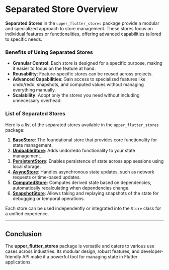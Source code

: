 # Separated Store Overview

**Separated Stores** in the `upper_flutter_stores` package provide a modular and specialized approach to store management. These stores focus on individual features or functionalities, offering advanced capabilities tailored to specific needs.

### Benefits of Using Separated Stores
- **Granular Control**: Each store is designed for a specific purpose, making it easier to focus on the feature at hand.
- **Reusability**: Feature-specific stores can be reused across projects.
- **Advanced Capabilities**: Gain access to specialized features like undo/redo, snapshots, and computed values without managing everything manually.
- **Scalability**: Adopt only the stores you need without including unnecessary overhead.

### List of Separated Stores
Here is a list of the separated stores available in the `upper_flutter_stores` package:

1. **[BaseStore](https://github.com/upperdo/upper_flutter_stores/blob/master/docs/SEPARATED_BASE.md)**: The foundational store that provides core functionality for state management.
2. **[UndoableStore](https://github.com/upperdo/upper_flutter_stores/blob/master/docs/SEPARATED_UNDOABLE.md)**: Adds undo/redo functionality to your state management.
3. **[PersistentStore](https://github.com/upperdo/upper_flutter_stores/blob/master/docs/SEPARATED_PERSISTENT.md)**: Enables persistence of state across app sessions using local storage.
4. **[AsyncStore](https://github.com/upperdo/upper_flutter_stores/blob/master/docs/SEPARATED_ASYNC.md)**: Handles asynchronous state updates, such as network requests or time-based updates.
5. **[ComputedStore](https://github.com/upperdo/upper_flutter_stores/blob/master/docs/SEPARATED_COMPUTED.md)**: Computes derived state based on dependencies, automatically recalculating when dependencies change.
6. **[SnapshotStore](https://github.com/upperdo/upper_flutter_stores/blob/master/docs/SEPARATED_SNAPSHOTS.md)**: Allows taking and replaying snapshots of the state for debugging or temporal operations.

Each store can be used independently or integrated into the `Store` class for a unified experience.

---

## Conclusion
The **upper_flutter_stores** package is versatile and caters to various use cases across industries. Its modular design, robust features, and developer-friendly API make it a powerful tool for managing state in Flutter applications.
